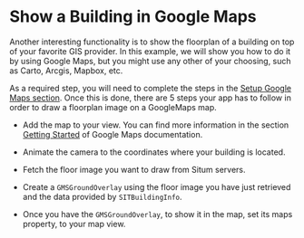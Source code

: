 Show a Building in Google Maps
==============================

Another interesting functionality is to show the floorplan of a building on top of your favorite GIS provider. In this example, we will show you how to do it by using Google Maps, but you might use any other of your choosing, such as Carto, Arcgis, Mapbox, etc.

As a required step, you will need to complete the steps in the [Setup Google Maps section](https://github.com/situmtech/situm-ios-getting-started#mapsapikey). Once this is done, there are 5 steps your app has to follow in order to draw a floorplan image on a GoogleMaps map.

-  Add the map to your view. You can find more information in the section [Getting Started](https://developers.google.com/maps/documentation/ios-sdk/start) of Google Maps documentation.

- Animate the camera to the coordinates where your building is located.

- Fetch the floor image you want to draw from Situm servers.

- Create a `GMSGroundOverlay` using the floor image you have just retrieved and the data provided by `SITBuildingInfo`. 

- Once you have the `GMSGroundOverlay`, to show it in the map, set its maps property, to your map view.

